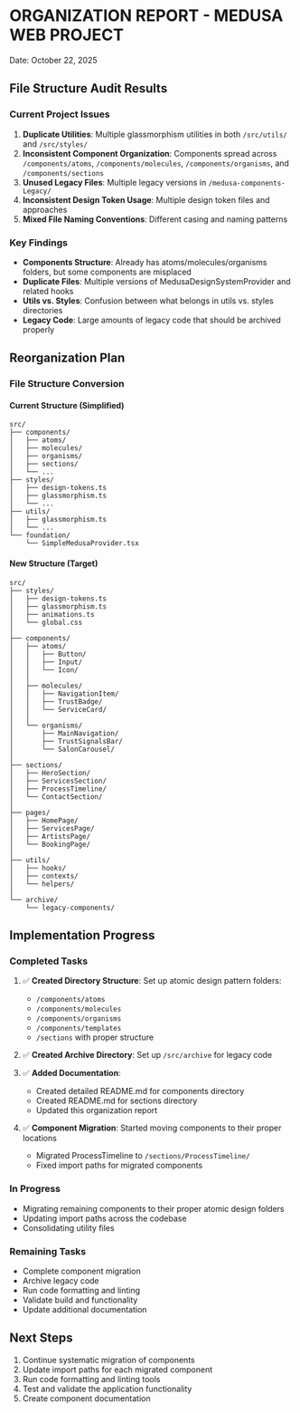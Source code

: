 # ORGANIZATION REPORT - MEDUSA WEB PROJECT
Date: October 22, 2025

## File Structure Audit Results

### Current Project Issues
1. **Duplicate Utilities**: Multiple glassmorphism utilities in both `/src/utils/` and `/src/styles/`
2. **Inconsistent Component Organization**: Components spread across `/components/atoms`, `/components/molecules`, `/components/organisms`, and `/components/sections`
3. **Unused Legacy Files**: Multiple legacy versions in `/medusa-components-Legacy/`
4. **Inconsistent Design Token Usage**: Multiple design token files and approaches
5. **Mixed File Naming Conventions**: Different casing and naming patterns

### Key Findings
- **Components Structure**: Already has atoms/molecules/organisms folders, but some components are misplaced
- **Duplicate Files**: Multiple versions of MedusaDesignSystemProvider and related hooks
- **Utils vs. Styles**: Confusion between what belongs in utils vs. styles directories
- **Legacy Code**: Large amounts of legacy code that should be archived properly

## Reorganization Plan

### File Structure Conversion

#### Current Structure (Simplified)
```
src/
├── components/
│   ├── atoms/
│   ├── molecules/
│   ├── organisms/
│   ├── sections/
│   └── ...
├── styles/
│   ├── design-tokens.ts
│   ├── glassmorphism.ts
│   └── ...
├── utils/
│   ├── glassmorphism.ts
│   └── ...
└── foundation/
    └── SimpleMedusaProvider.tsx
```

#### New Structure (Target)
```
src/
├── styles/
│   ├── design-tokens.ts
│   ├── glassmorphism.ts
│   ├── animations.ts
│   └── global.css
│
├── components/
│   ├── atoms/
│   │   ├── Button/
│   │   ├── Input/
│   │   └── Icon/
│   │
│   ├── molecules/
│   │   ├── NavigationItem/
│   │   ├── TrustBadge/
│   │   └── ServiceCard/
│   │
│   └── organisms/
│       ├── MainNavigation/
│       ├── TrustSignalsBar/
│       └── SalonCarousel/
│
├── sections/
│   ├── HeroSection/
│   ├── ServicesSection/
│   ├── ProcessTimeline/
│   └── ContactSection/
│
├── pages/
│   ├── HomePage/
│   ├── ServicesPage/
│   ├── ArtistsPage/
│   └── BookingPage/
│
├── utils/
│   ├── hooks/
│   ├── contexts/
│   └── helpers/
│
└── archive/
    └── legacy-components/
```

## Implementation Progress

### Completed Tasks
1. ✅ **Created Directory Structure**: Set up atomic design pattern folders:
   - `/components/atoms`
   - `/components/molecules`
   - `/components/organisms`
   - `/components/templates`
   - `/sections` with proper structure

2. ✅ **Created Archive Directory**: Set up `/src/archive` for legacy code

3. ✅ **Added Documentation**:
   - Created detailed README.md for components directory
   - Created README.md for sections directory
   - Updated this organization report

4. ✅ **Component Migration**: Started moving components to their proper locations
   - Migrated ProcessTimeline to `/sections/ProcessTimeline/`
   - Fixed import paths for migrated components

### In Progress
- Migrating remaining components to their proper atomic design folders
- Updating import paths across the codebase
- Consolidating utility files

### Remaining Tasks
- Complete component migration
- Archive legacy code
- Run code formatting and linting
- Validate build and functionality
- Update additional documentation

## Next Steps
1. Continue systematic migration of components
2. Update import paths for each migrated component
3. Run code formatting and linting tools
4. Test and validate the application functionality
5. Create component documentation